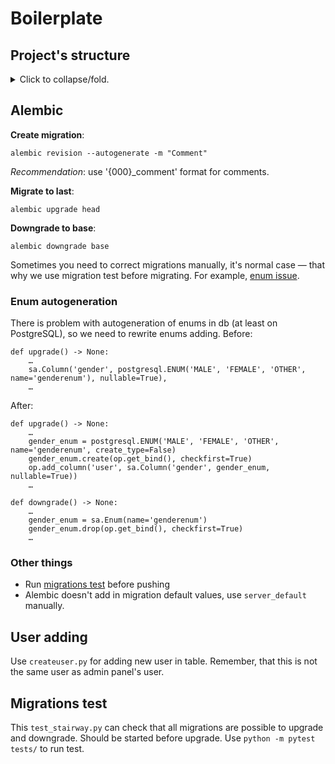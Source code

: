 # Boilerplate

## Project's structure

<details>
<summary>Click to collapse/fold.</summary>

```
.
├── admin.py ············ admin panel (sqladmin) initialization
├── alembic ············· alembic's data, what were generated during init, but can be updated
│   ├── env.py
│   ├── README
│   ├── script.py.mako
│   └── versions ········ generated migrations by alembic
├── alembic.ini ········· alembic's config
├── createuser.py ······· script for adding new user
├── db
│   ├── models.py ······· db's models
│   └── session.py ······ params for connection to db
├── exceptions.py
├── main.py ············· main code for starting app
├── permissions.py
├── README.md ··········· you're here
├── requirements.txt
├── run.sh ·············· script for starting app
├── schemas ············· strawberry schemas (graphql part)
│   ├── mutations.py
│   ├── queries.py
│   └── types.py
├── services ············ main backend logic
│   ├── files.py
│   └── users.py
├── settings.py ········· app settings
├── templates ··········· templates for pages
│   ├── login.html
│   └── main.html
├── tests
│   └── migrations ······ migrations' test (for avoiding conflicts after migrations)
└── utils.py ············ contains methods for token and password
```

</details>

## Alembic

**Create migration**:

```
alembic revision --autogenerate -m "Comment"
```

*Recommendation*: use '{000}_comment' format for comments.

**Migrate to last**:

```
alembic upgrade head
```

**Downgrade to base**:

```
alembic downgrade base
```

Sometimes you need to correct migrations manually, it's normal case — that why we use migration test before migrating. For example, [enum issue](#enum-autogeneration).

### Enum autogeneration

There is problem with autogeneration of enums in db (at least on PostgreSQL), so we need to rewrite enums adding. Before:


```
def upgrade() -> None:
    …
    sa.Column('gender', postgresql.ENUM('MALE', 'FEMALE', 'OTHER', name='genderenum'), nullable=True),
    …
```

After:

```
def upgrade() -> None:
    …
    gender_enum = postgresql.ENUM('MALE', 'FEMALE', 'OTHER', name='genderenum', create_type=False)
    gender_enum.create(op.get_bind(), checkfirst=True)
    op.add_column('user', sa.Column('gender', gender_enum, nullable=True))
    …

def downgrade() -> None:
    …
    gender_enum = sa.Enum(name='genderenum')
    gender_enum.drop(op.get_bind(), checkfirst=True)
    …
```

### Other things

- Run [migrations test](#migrations-test) before pushing
- Alembic doesn't add in migration default values, use `server_default` manually.

## User adding

Use `createuser.py` for adding new user in table. Remember, that this is not the same user as admin panel's user.

## Migrations test

This `test_stairway.py` can check that all migrations are possible to upgrade and downgrade. Should be started before upgrade. Use `python -m pytest tests/` to run test.
